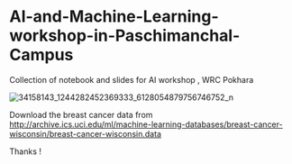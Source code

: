 # AI-and-Machine-Learning-workshop-in-Paschimanchal-Campus
Collection of notebook and slides for AI workshop , WRC Pokhara


![34158143_1244282452369333_6128054879756746752_n](https://user-images.githubusercontent.com/24986485/40954593-ef41bc02-68a4-11e8-81cc-dd684dd736d5.jpg)


Download the breast cancer data from http://archive.ics.uci.edu/ml/machine-learning-databases/breast-cancer-wisconsin/breast-cancer-wisconsin.data 

Thanks !
